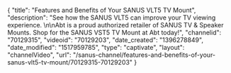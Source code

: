 {
    "title": "Features and Benefits of Your SANUS VLT5 TV Mount",
    "description": "See how the SANUS VLT5 can improve your TV viewing experience. \n\nAbt is a proud authorized retailer of SANUS TV & Speaker Mounts. Shop for the SANUS VST5 TV Mount at Abt today!",
    "channelid": "70129315",
    "videoid": "70129203",
    "date_created": "1396278849",
    "date_modified": "1517959785",
    "type": "captivate",
    "layout": "channelVideo",
    "url": "\/sanus-channel\/features-and-benefits-of-your-sanus-vlt5-tv-mount\/70129315-70129203"
}
